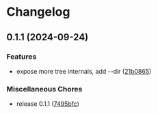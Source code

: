 # Changelog

## 0.1.1 (2024-09-24)


### Features

* expose more tree internals, add --dir ([21b0865](https://github.com/simonbuchan/pnpm-extra/commit/21b086526617dc505df42563c8565da2438b3ff2))


### Miscellaneous Chores

* release 0.1.1 ([7495bfc](https://github.com/simonbuchan/pnpm-extra/commit/7495bfc33d5f0c6ac958497a928d3d3a08b37077))
